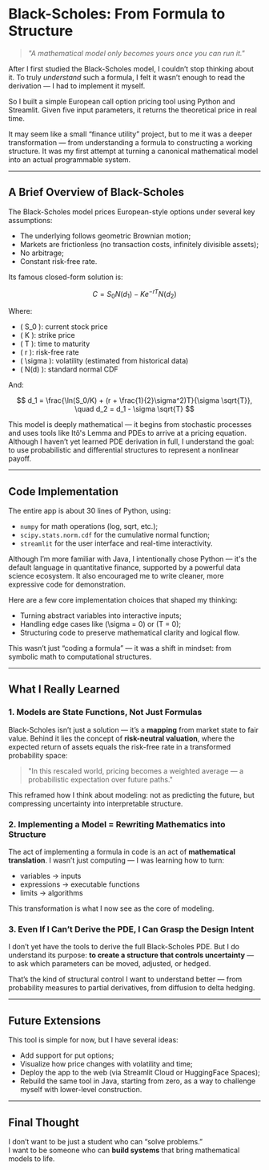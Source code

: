 # Black-Scholes: From Formula to Structure

> *"A mathematical model only becomes yours once you can run it."*

After I first studied the Black-Scholes model, I couldn’t stop thinking about it. To truly *understand* such a formula, I felt it wasn’t enough to read the derivation — I had to implement it myself.

So I built a simple European call option pricing tool using Python and Streamlit. Given five input parameters, it returns the theoretical price in real time.

It may seem like a small “finance utility” project, but to me it was a deeper transformation — from understanding a formula to constructing a working structure. It was my first attempt at turning a canonical mathematical model into an actual programmable system.

---

## A Brief Overview of Black-Scholes

The Black-Scholes model prices European-style options under several key assumptions:

- The underlying follows geometric Brownian motion;
- Markets are frictionless (no transaction costs, infinitely divisible assets);
- No arbitrage;
- Constant risk-free rate.

Its famous closed-form solution is:

$$
C = S_0 N(d_1) - Ke^{-rT} N(d_2)
$$

Where:

- \( S_0 \): current stock price  
- \( K \): strike price  
- \( T \): time to maturity  
- \( r \): risk-free rate  
- \( \sigma \): volatility (estimated from historical data)  
- \( N(d) \): standard normal CDF

And:

$$
d_1 = \frac{\ln(S_0/K) + (r + \frac{1}{2}\sigma^2)T}{\sigma \sqrt{T}}, \quad d_2 = d_1 - \sigma \sqrt{T}
$$

This model is deeply mathematical — it begins from stochastic processes and uses tools like Itô's Lemma and PDEs to arrive at a pricing equation. Although I haven’t yet learned PDE derivation in full, I understand the goal: to use probabilistic and differential structures to represent a nonlinear payoff.

---

## Code Implementation

The entire app is about 30 lines of Python, using:

- `numpy` for math operations (log, sqrt, etc.);
- `scipy.stats.norm.cdf` for the cumulative normal function;
- `streamlit` for the user interface and real-time interactivity.

Although I’m more familiar with Java, I intentionally chose Python — it's the default language in quantitative finance, supported by a powerful data science ecosystem. It also encouraged me to write cleaner, more expressive code for demonstration.

Here are a few core implementation choices that shaped my thinking:

- Turning abstract variables into interactive inputs;
- Handling edge cases like \(\sigma = 0\) or \(T = 0\);
- Structuring code to preserve mathematical clarity and logical flow.

This wasn’t just “coding a formula” — it was a shift in mindset: from symbolic math to computational structures.

---

## What I Really Learned

### 1. Models are State Functions, Not Just Formulas

Black-Scholes isn’t just a solution — it’s a **mapping** from market state to fair value. Behind it lies the concept of **risk-neutral valuation**, where the expected return of assets equals the risk-free rate in a transformed probability space:

> "In this rescaled world, pricing becomes a weighted average — a probabilistic expectation over future paths."

This reframed how I think about modeling: not as predicting the future, but compressing uncertainty into interpretable structure.

### 2. Implementing a Model = Rewriting Mathematics into Structure

The act of implementing a formula in code is an act of **mathematical translation**. I wasn’t just computing — I was learning how to turn:

- variables → inputs  
- expressions → executable functions  
- limits → algorithms

This transformation is what I now see as the core of modeling.

### 3. Even If I Can’t Derive the PDE, I Can Grasp the Design Intent

I don’t yet have the tools to derive the full Black-Scholes PDE. But I do understand its purpose: **to create a structure that controls uncertainty** — to ask which parameters can be moved, adjusted, or hedged.

That’s the kind of structural control I want to understand better — from probability measures to partial derivatives, from diffusion to delta hedging.

---

## Future Extensions

This tool is simple for now, but I have several ideas:

- Add support for put options;
- Visualize how price changes with volatility and time;
- Deploy the app to the web (via Streamlit Cloud or HuggingFace Spaces);
- Rebuild the same tool in Java, starting from zero, as a way to challenge myself with lower-level construction.

---

## Final Thought

I don’t want to be just a student who can “solve problems.”  
I want to be someone who can **build systems** that bring mathematical models to life.

